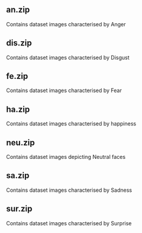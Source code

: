 ## an.zip
Contains dataset images characterised by Anger

## dis.zip
Contains dataset images characterised by Disgust

## fe.zip
Contains dataset images characterised by Fear

## ha.zip
Contains dataset images characterised by happiness

## neu.zip
Contains dataset images depicting Neutral faces

## sa.zip
Contains dataset images characterised by Sadness

## sur.zip
Contains dataset images characterised by Surprise
